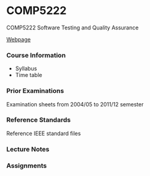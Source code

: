 COMP5222
========

COMP5222 Software Testing and Quality Assurance

[Webpage](http://www4.comp.polyu.edu.hk/~csxfqu/2012/09/10/software-testing.html)


### Course Information
+ Syllabus
+ Time table

### Prior Examinations
Examination sheets from 2004/05 to 2011/12 semester

### Reference Standards
Reference IEEE standard files

### Lecture Notes

### Assignments
